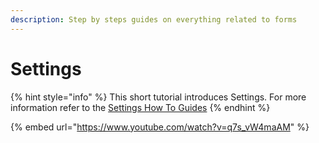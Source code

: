 ```yaml
---
description: Step by steps guides on everything related to forms
---
```


# Settings

{% hint style="info" %}
This short tutorial introduces Settings.  For more information refer to the [Settings How To Guides](how-to-guides/settings/)
{% endhint %}

{% embed url="https://www.youtube.com/watch?v=q7s_vW4maAM" %}

